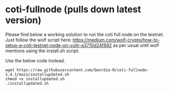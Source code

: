 # coti-fullnode (pulls down latest version)
Please find below a working solution to run the coti full node on the testnet.
Just follow the wolf script here: https://medium.com/wolf-crypto/how-to-setup-a-coti-testnet-node-on-vultr-a3710d24f892 as per usual until wolf mentions using the install.sh script.

Use the below code instead.

```
wget https://raw.githubusercontent.com/Geordie-R/coti-fullnode-1.4.1/main/installupdated.sh
chmod +x installupdated.sh
./installupdated.sh
```
